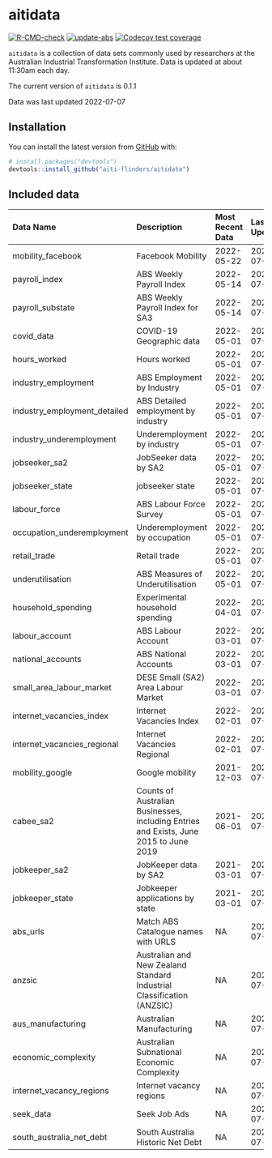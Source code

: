 
<!-- README.md is generated from README.Rmd. Please edit that file -->

# aitidata

<!-- badges: start -->

[![R-CMD-check](https://github.com/aiti-flinders/aitidata/actions/workflows/R-CMD-check.yaml/badge.svg?branch=data_prep)](https://github.com/aiti-flinders/aitidata/actions/workflows/R-CMD-check.yaml)
[![update-abs](https://github.com/aiti-flinders/aitidata/workflows/update-abs/badge.svg)](https://github.com/aiti-flinders/aitidata/actions)
[![Codecov test
coverage](https://codecov.io/gh/aiti-flinders/aitidata/branch/master/graph/badge.svg)](https://app.codecov.io/gh/aiti-flinders/aitidata?branch=master)
<!-- badges: end -->

`aitidata` is a collection of data sets commonly used by researchers at
the Australian Industrial Transformation Institute. Data is updated at
about 11:30am each day.

The current version of `aitidata` is 0.1.1

Data was last updated 2022-07-07

## Installation

You can install the latest version from [GitHub](https://github.com/)
with:

``` r
# install.packages("devtools")
devtools::install_github("aiti-flinders/aitidata")
```

## Included data

| Data Name                      | Description                                                                           | Most Recent Data | Last Updated |
| :----------------------------- | :------------------------------------------------------------------------------------ | :--------------- | :----------- |
| mobility\_facebook             | Facebook Mobility                                                                     | 2022-05-22       | 2022-07-07   |
| payroll\_index                 | ABS Weekly Payroll Index                                                              | 2022-05-14       | 2022-07-07   |
| payroll\_substate              | ABS Weekly Payroll Index for SA3                                                      | 2022-05-14       | 2022-07-07   |
| covid\_data                    | COVID-19 Geographic data                                                              | 2022-05-01       | 2022-07-07   |
| hours\_worked                  | Hours worked                                                                          | 2022-05-01       | 2022-07-07   |
| industry\_employment           | ABS Employment by Industry                                                            | 2022-05-01       | 2022-07-07   |
| industry\_employment\_detailed | ABS Detailed employment by industry                                                   | 2022-05-01       | 2022-07-07   |
| industry\_underemployment      | Underemployment by industry                                                           | 2022-05-01       | 2022-07-07   |
| jobseeker\_sa2                 | JobSeeker data by SA2                                                                 | 2022-05-01       | 2022-07-07   |
| jobseeker\_state               | jobseeker state                                                                       | 2022-05-01       | 2022-07-07   |
| labour\_force                  | ABS Labour Force Survey                                                               | 2022-05-01       | 2022-07-07   |
| occupation\_underemployment    | Underemployment by occupation                                                         | 2022-05-01       | 2022-07-07   |
| retail\_trade                  | Retail trade                                                                          | 2022-05-01       | 2022-07-07   |
| underutilisation               | ABS Measures of Underutilisation                                                      | 2022-05-01       | 2022-07-07   |
| household\_spending            | Experimental household spending                                                       | 2022-04-01       | 2022-07-07   |
| labour\_account                | ABS Labour Account                                                                    | 2022-03-01       | 2022-07-07   |
| national\_accounts             | ABS National Accounts                                                                 | 2022-03-01       | 2022-07-07   |
| small\_area\_labour\_market    | DESE Small (SA2) Area Labour Market                                                   | 2022-03-01       | 2022-07-07   |
| internet\_vacancies\_index     | Internet Vacancies Index                                                              | 2022-02-01       | 2022-07-07   |
| internet\_vacancies\_regional  | Internet Vacancies Regional                                                           | 2022-02-01       | 2022-07-07   |
| mobility\_google               | Google mobility                                                                       | 2021-12-03       | 2022-07-07   |
| cabee\_sa2                     | Counts of Australian Businesses, including Entries and Exists, June 2015 to June 2019 | 2021-06-01       | 2022-07-07   |
| jobkeeper\_sa2                 | JobKeeper data by SA2                                                                 | 2021-03-01       | 2022-07-07   |
| jobkeeper\_state               | Jobkeeper applications by state                                                       | 2021-03-01       | 2022-07-07   |
| abs\_urls                      | Match ABS Catalogue names with URLS                                                   | NA               | 2022-07-07   |
| anzsic                         | Australian and New Zealand Standard Industrial Classification (ANZSIC)                | NA               | 2022-07-07   |
| aus\_manufacturing             | Australian Manufacturing                                                              | NA               | 2022-07-07   |
| economic\_complexity           | Australian Subnational Economic Complexity                                            | NA               | 2022-07-07   |
| internet\_vacancy\_regions     | Internet vacancy regions                                                              | NA               | 2022-07-07   |
| seek\_data                     | Seek Job Ads                                                                          | NA               | 2022-07-07   |
| south\_australia\_net\_debt    | South Australia Historic Net Debt                                                     | NA               | 2022-07-07   |
